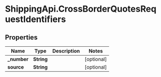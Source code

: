 # ShippingApi.CrossBorderQuotesRequestIdentifiers

## Properties

Name | Type | Description | Notes
------------ | ------------- | ------------- | -------------
**_number** | **String** |  | [optional] 
**source** | **String** |  | [optional] 


